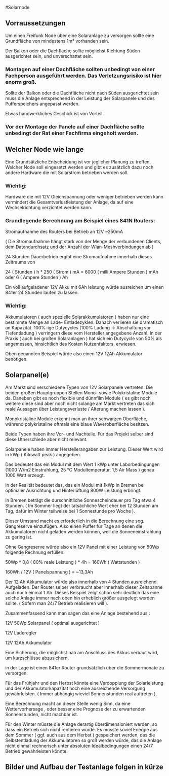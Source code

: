 #Solarnode
## Vorraussetzungen
Um einen Freifunk Node über eine Solaranlage zu versorgen sollte eine Grundfläche von mindestens 1m² vorhanden sein.

Der Balkon oder die Dachfläche sollte möglichst Richtung Süden ausgerichtet sein, und unverschattet sein.

### Montagen auf einer Dachfläche sollten unbedingt von einer Fachperson ausgeführt werden. Das Verletzungsrisiko ist hier enorm groß.

Sollte der Balkon oder die Dachfläche nicht nach Süden ausgerichtet sein muss die Anlage entsprechend in der Leistung der Solarpanele und des Pufferspeichers angepasst werden.

Etwas handwerkliches Geschick ist von Vorteil.
### Vor der Montage der Panele auf einer Dachfläche sollte unbedingt der Rat einer Fachfirma eingeholt werden.

## Welcher Node wie lange
Eine Grundsätzliche Entscheidung ist vor jeglicher Planung zu treffen.
Welcher Node soll eingesetzt werden und gibt es zusätzlich dazu noch andere Hardware die mit Solarstrom betrieben werden soll.

### Wichtig:
Hardware die mit 12V Gleichspannung oder weniger betrieben werden kann vermindert die Gesamtverlustleistung der Anlage, da auf eine Wechselrichtung verzichtet werden kann.

### Grundlegende Berechnung am Beispiel eines 841N Routers:
Stromaufnahme des Routers bei Betrieb an 12V ~250mA 

( Die Stromaufnahme hängt stark von der Menge der verbundenen Clients, dem Datendurchsatz und der Anzahl der Wlan-Meshverbindungen ab ) 

24 Stunden Dauerbetrieb ergibt eine Stromaufnahme innerhalb dieses Zeitraums von 

24 ( Stunden ) h * 250 ( Strom ) mA = 6000 ( milli Ampere Stunden ) mAh oder 6 ( Ampere Stunden ) Ah

Ein voll aufgeladener 12V Akku mit 6Ah leistung würde ausreichen um einen 841er 24 Stunden laufen zu lassen. 

### Wichtig:
Akkumulatoren ( auch spezielle Solarakkumulatoren ) haben nur eine bestimmte Menge an Lade- Entladezyklen. Danach verlieren sie dramatisch an Kapazität. 100%-ige Dutycycles (100% Ladung -> Abschaltung vor Tiefentladung ) verringern diese vom Hersteller angegebene Anzahl. 
In der Praxis ( auch bei großen Solaranlagen ) hat sich ein Dutycycle von 50% als angemessen, hinsichtlich des Kosten Nutzenfaktors, erwiesen.

Oben genannten Beispiel würde also einen 12V 12Ah Akkumulator benötigen.

## Solarpanel(e)
Am Markt sind verschiedene Typen von 12V Solarpanele vertreten. Die beiden großen Hauptgruppen Stellen Mono- sowie Polykristaline Module da. Daneben gibt es noch flexible und dünnfilm Module ( es gibt noch weitere diese sind aber noch nicht solange am Markt vertreten das sich reale Aussagen über Leistungsverluste / Alterung machen lassen ).

Monokristaline Module erkennt man an ihrer schwarzen Oberfläche, während polykristaline oftmals eine blaue Waveroberfläche besitzen.

Beide Typen haben ihre Vor- und Nachteile. Für das Projekt selber sind diese Utnerschiede aber nicht relevant.

Solarpanele haben immer Herstellerangaben zur Leistung. Dieser Wert wird in kWp ( Kilowatt peak ) angegeben. 

Das bedeutet das ein Modul mit dem Wert 1 kWp unter Laborbedingungen (1000 W/m2 Einstrahlung, 25 °C Modultemperatur, 1,5 Air Mass ) genau 1000 Watt erzeugt.

In der Realität bedeutet das, das ein Modul mit 1kWp in Bremen bei optimaler Ausrichtung und Hinterlüftung 800W Leistung erbringt.

In Bremen beträgt die durschnittliche Sonnescheindauer pro Tag etwa 4 Stunden. ( Im Sommer liegt der tatsächliche Wert eher bei 12 Stunden am Tag, dafür im Winter teilweise bei 1 Sonnestunde pro Woche ).

Dieser Umstand macht es erforderlich in die Berechnung eine sog. Gangreserve einzufügen. Also einen Puffer für Tage an denen die Akkumulatoren nicht geladen werden können, weil die Sonneneinstrahlung zu gering ist.

Ohne Gangreserve würde also ein 12V Panel mit einer Leistung von 50Wp folgende Rechnung erfüllen:

50Wp * 0,8 ( 80% reale Leistung ) * 4h = 160Wh ( Wattstunden )

160Wh / 12V ( Panelspannung ) = ~13,3Ah

Der 12 Ah Akkumulator würde also innerhalb von 4 Stunden ausreichend Aufgeladen. Der Router selber verbraucht aber innerhalb dieser Zeitspanne auch noch einmal 1 Ah.
Dieses Beispiel zeigt schon sehr deutlich das eine solche Anlage immer nach oben hin erheblich größer ausgelegt werden sollte. ( Sofern man 24/7 Betrieb realisieren will ).

Zusammenfassend kann man sagen das eine Anlage bestehend aus :

12V 50Wp Solarpanel ( optimal ausgerichtet )

12V Laderegler 

12V 12Ah Akkumulator

Eine Sicherung, die möglichst nah am Anschluss des Akkus verbaut wird, um kurzschlüsse abzusichern.

in der Lage ist einen 841er Router grundsätzlich über die Sommermonate zu versorgen.

Für das Frühjahr und den Herbst könnte eine Verdopplung der Solarleistung und der Akkumulatorkapazität noch eine ausreichende Versorgung gewährleisten. ( Immer abhängig wieviel Sonnenstunden real auftreten ).

Eine Berechnung macht an dieser Stelle wenig Sinn, da eine Wettervorhersage , oder besser eine Prognose der zu erwartenden Sonnenstunden, nicht machbar ist.

Für den Winter müsste die Anlage derartig überdimensioniert werden, so dass ein Betrieb sich nicht rentieren würde.
Es müsste soviel Energie aus dem Sommer ( ggf. auch aus dem Herbst ) gespeichert werden, das die Selbstentladung der Akkumulatoren so groß werden würde, das die Anlage nicht einmal rechnerisch unter absoluten Idealbedingungen einen 24/7 Betrieb gewährleisten könnte.

## Bilder und Aufbau der Testanlage folgen in kürze






